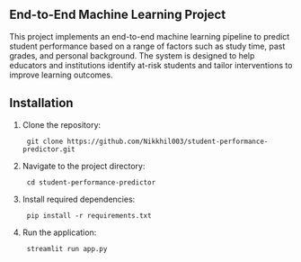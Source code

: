## End-to-End Machine Learning Project

This project implements an end-to-end machine learning pipeline to predict student performance based on a range of factors such as study time, past grades, and personal background. The system is designed to help educators and institutions identify at-risk students and tailor interventions to improve learning outcomes.

## Installation

1. Clone the repository:

        git clone https://github.com/Nikkhil003/student-performance-predictor.git

2. Navigate to the project directory:

        cd student-performance-predictor

3. Install required dependencies:

        pip install -r requirements.txt

4. Run the application:

        streamlit run app.py
